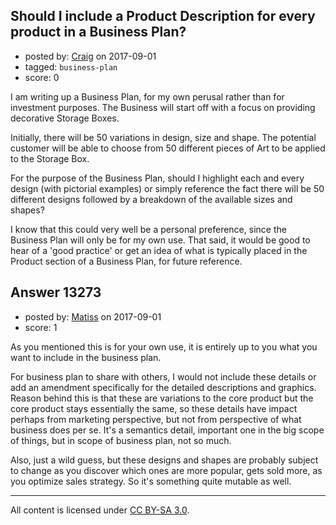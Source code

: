 ## Should I include a Product Description for every product in a Business Plan?

- posted by: [Craig](https://stackexchange.com/users/7349435/craig) on 2017-09-01
- tagged: `business-plan`
- score: 0

I am writing up a Business Plan, for my own perusal rather than for investment purposes.  The Business will start off with a focus on providing decorative Storage Boxes.  

Initially, there will be 50 variations in design, size and shape.  The potential customer will be able to choose from 50 different pieces of Art to be applied to the Storage Box.

For the purpose of the Business Plan, should I highlight each and every design (with pictorial examples) or simply reference the fact there will be 50 different designs followed by a breakdown of the available sizes and shapes? 

I know that this could very well be a personal preference, since the Business Plan will only be for my own use.  That said, it would be good to hear of a 'good practice' or get an idea of what is typically placed in the Product section of a Business Plan, for future reference.


## Answer 13273

- posted by: [Matiss](https://stackexchange.com/users/1819512/matiss) on 2017-09-01
- score: 1

As you mentioned this is for your own use, it is entirely up to you what you want to include in the business plan. 

For business plan to share with others, I would not include these details or add an amendment specifically for the detailed descriptions and graphics. Reason behind this is that these are variations to the core product but the core product stays essentially the same, so these details have impact perhaps from marketing perspective, but not from perspective of what business does per se. It's a semantics detail, important one in the big scope of things, but in scope of business plan, not so much.

Also, just a wild guess, but these designs and shapes are probably subject to change as you discover which ones are more popular, gets sold more, as you optimize sales strategy. So it's something quite mutable as well.



---

All content is licensed under [CC BY-SA 3.0](https://creativecommons.org/licenses/by-sa/3.0/).
